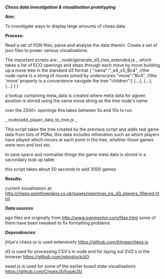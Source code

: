 ___Chess data investigation & visualisation prototyping___

__Aim:__ 

To investigate ways to display large amounts of chess data. 

__Process:__ 

Read a set of PGN files, parse and analyse the data therein. Create a set of json files to power various visualisations.

The important scripts are:
_ node/generate_d3_tree_extended.js _
which takes a list of ECO openings and steps through each move by move building up a move tree in the standard d3 format
	{
		"name":"_e4_c5_Bc4",	//the node name is a string of moves joined by underscores
		"move":"Bc4",			//the 'move' property is a convenience navigate the tree
		"children":[
			{...},
			{...},
			{...}
		]
	}

a lookup containing meta_data is created where meta data for agiven position is stored using the same move string as the tree node's name 

over the 2500~ openings this takes between 5s and 10s to run

_ node/add_player_data_to_tree.js _

This script takes the tree created by the previous script and adds real game data from lists of PGNs, this data includes infomation such as which players have played which moves at each point in the tree, whether those games were won and lost etc.

to save space and normalise things the game meta data is stored in a secondary look up table

this script takes about 50 seconds to add 3000 games

__Results:__ 

current visualisation at: http://chess.pointlineplane.co.uk/pages/openings_vis_d3_players_filtered.html


___Data sources___

pgn files are originally from
http://www.pgnmentor.com/files.html
some of them have been tweaked to fix formatting problems

___Dependencies___

jhlya's chess-js is used extensively
https://github.com/jhlywa/chess.js

d3 is used for processing CSV's in node and for laying out SVG's in the browser
https://github.com/mbostock/d3

easel js is used for some of the earlier board state visualisations
https://github.com/CreateJS/EaselJS/